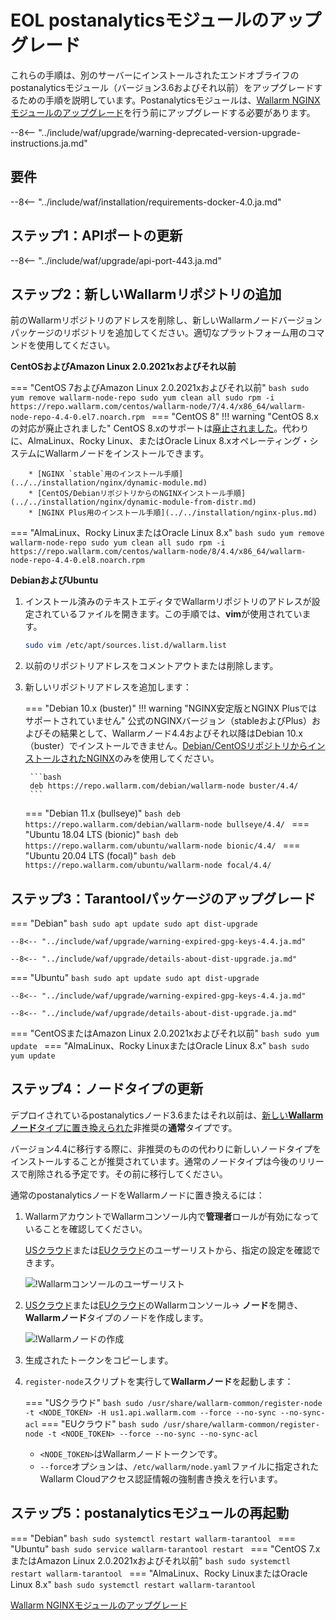 [docs-module-update]:   nginx-modules.md
[img-wl-console-users]:             ../../images/check-users.png 
[img-create-wallarm-node]:      ../../images/user-guides/nodes/create-cloud-node.png
[nginx-custom]:                 ../../custom/custom-nginx-version.md

# EOL postanalyticsモジュールのアップグレード

これらの手順は、別のサーバーにインストールされたエンドオブライフのpostanalyticsモジュール（バージョン3.6およびそれ以前）をアップグレードするための手順を説明しています。Postanalyticsモジュールは、[Wallarm NGINXモジュールのアップグレード][docs-module-update]を行う前にアップグレードする必要があります。

--8<-- "../include/waf/upgrade/warning-deprecated-version-upgrade-instructions.ja.md"

## 要件

--8<-- "../include/waf/installation/requirements-docker-4.0.ja.md"

## ステップ1：APIポートの更新

--8<-- "../include/waf/upgrade/api-port-443.ja.md"

## ステップ2：新しいWallarmリポジトリの追加

前のWallarmリポジトリのアドレスを削除し、新しいWallarmノードバージョンパッケージのリポジトリを追加してください。適切なプラットフォーム用のコマンドを使用してください。

**CentOSおよびAmazon Linux 2.0.2021xおよびそれ以前**

=== "CentOS 7およびAmazon Linux 2.0.2021xおよびそれ以前"
    ```bash
    sudo yum remove wallarm-node-repo
    sudo yum clean all
    sudo rpm -i https://repo.wallarm.com/centos/wallarm-node/7/4.4/x86_64/wallarm-node-repo-4.4-0.el7.noarch.rpm
    ```
=== "CentOS 8"
    !!! warning "CentOS 8.xの対応が廃止されました"
        CentOS 8.xのサポートは[廃止されました](https://www.centos.org/centos-linux-eol/)。代わりに、AlmaLinux、Rocky Linux、またはOracle Linux 8.xオペレーティング・システムにWallarmノードをインストールできます。

        * [NGINX `stable`用のインストール手順](../../installation/nginx/dynamic-module.md)
        * [CentOS/DebianリポジトリからのNGINXインストール手順](../../installation/nginx/dynamic-module-from-distr.md)
        * [NGINX Plus用のインストール手順](../../installation/nginx-plus.md)
=== "AlmaLinux、Rocky LinuxまたはOracle Linux 8.x"
    ```bash
    sudo yum remove wallarm-node-repo
    sudo yum clean all
    sudo rpm -i https://repo.wallarm.com/centos/wallarm-node/8/4.4/x86_64/wallarm-node-repo-4.4-0.el8.noarch.rpm
    ```

**DebianおよびUbuntu**

1. インストール済みのテキストエディタでWallarmリポジトリのアドレスが設定されているファイルを開きます。この手順では、**vim**が使用されています。

    ```bash
    sudo vim /etc/apt/sources.list.d/wallarm.list
    ```
2. 以前のリポジトリアドレスをコメントアウトまたは削除します。
3. 新しいリポジトリアドレスを追加します：

    === "Debian 10.x (buster)"
        !!! warning "NGINX安定版とNGINX Plusではサポートされていません"
            公式のNGINXバージョン（stableおよびPlus）およびその結果として、Wallarmノード4.4およびそれ以降はDebian 10.x（buster）でインストールできません。[Debian/CentOSリポジトリからインストールされたNGINX](../../installation/nginx/dynamic-module-from-distr.md)のみを使用してください。

        ```bash
        deb https://repo.wallarm.com/debian/wallarm-node buster/4.4/
        ```
    === "Debian 11.x (bullseye)"
        ```bash
        deb https://repo.wallarm.com/debian/wallarm-node bullseye/4.4/
        ```
    === "Ubuntu 18.04 LTS (bionic)"
        ```bash
        deb https://repo.wallarm.com/ubuntu/wallarm-node bionic/4.4/
        ```
    === "Ubuntu 20.04 LTS (focal)"
        ```bash
        deb https://repo.wallarm.com/ubuntu/wallarm-node focal/4.4/
        ```

## ステップ3：Tarantoolパッケージのアップグレード

=== "Debian"
    ```bash
    sudo apt update
    sudo apt dist-upgrade
    ```

    --8<-- "../include/waf/upgrade/warning-expired-gpg-keys-4.4.ja.md"

    --8<-- "../include/waf/upgrade/details-about-dist-upgrade.ja.md"
=== "Ubuntu"
    ```bash
    sudo apt update
    sudo apt dist-upgrade
    ```

    --8<-- "../include/waf/upgrade/warning-expired-gpg-keys-4.4.ja.md"

    --8<-- "../include/waf/upgrade/details-about-dist-upgrade.ja.md"
=== "CentOSまたはAmazon Linux 2.0.2021xおよびそれ以前"
    ```bash
    sudo yum update
    ```
=== "AlmaLinux、Rocky LinuxまたはOracle Linux 8.x"
    ```bash
    sudo yum update
    ```

## ステップ4：ノードタイプの更新

デプロイされているpostanalyticsノード3.6またはそれ以前は、[新しい**Wallarmノード**タイプに置き換えられた](what-is-new.md#unified-registration-of-nodes-in-the-wallarm-cloud-by-tokens)非推奨の**通常**タイプです。

バージョン4.4に移行する際に、非推奨のものの代わりに新しいノードタイプをインストールすることが推奨されています。通常のノードタイプは今後のリリースで削除される予定です。その前に移行してください。

通常のpostanalyticsノードをWallarmノードに置き換えるには：

1. WallarmアカウントでWallarmコンソール内で**管理者**ロールが有効になっていることを確認してください。
     
    [USクラウド](https://us1.my.wallarm.com/settings/users)または[EUクラウド](https://my.wallarm.com/settings/users)のユーザーリストから、指定の設定を確認できます。

    ![!Wallarmコンソールのユーザーリスト][img-wl-console-users]
1. [USクラウド](https://us1.my.wallarm.com/nodes)または[EUクラウド](https://my.wallarm.com/nodes)のWallarmコンソール→ **ノード**を開き、**Wallarmノード**タイプのノードを作成します。

    ![!Wallarmノードの作成][img-create-wallarm-node]
1. 生成されたトークンをコピーします。
1. `register-node`スクリプトを実行して**Wallarmノード**を起動します：

    === "USクラウド"
        ``` bash
        sudo /usr/share/wallarm-common/register-node -t <NODE_TOKEN> -H us1.api.wallarm.com --force --no-sync --no-sync-acl
        ```
    === "EUクラウド"
        ``` bash
        sudo /usr/share/wallarm-common/register-node -t <NODE_TOKEN> --force --no-sync --no-sync-acl
        ```
    
    * `<NODE_TOKEN>`はWallarmノードトークンです。
    * `--force`オプションは、`/etc/wallarm/node.yaml`ファイルに指定されたWallarm Cloudアクセス認証情報の強制書き換えを行います。

## ステップ5：postanalyticsモジュールの再起動

=== "Debian"
    ```bash
    sudo systemctl restart wallarm-tarantool
    ```
=== "Ubuntu"
    ```bash
    sudo service wallarm-tarantool restart
    ```
=== "CentOS 7.xまたはAmazon Linux 2.0.2021xおよびそれ以前"
    ```bash
    sudo systemctl restart wallarm-tarantool
    ```
=== "AlmaLinux、Rocky LinuxまたはOracle Linux 8.x"
    ```bash
    sudo systemctl restart wallarm-tarantool
    ```

[Wallarm NGINXモジュールのアップグレード][docs-module-update]